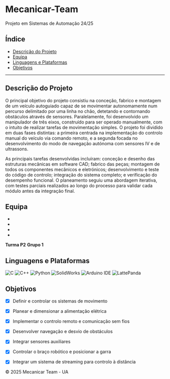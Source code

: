 # Mecanicar-Team
Projeto em Sistemas de Automação 24/25

## Índice

- [Descrição do Projeto](#descrição-do-projeto)
- [Equipa](#equipa)
- [Linguagens e Plataformas](#linguagens-e-plataformas)
- [Objetivos](#objetivos)

---

## Descrição do Projeto

O principal objetivo do projeto consistiu na conceção, fabrico e montagem de um veículo autoguiado capaz de se movimentar autonomamente num percurso delimitado por uma linha no chão, detetando e contornando obstáculos através de sensores. Paralelamente, foi desenvolvido um manipulador de três eixos, construído para ser operado manualmente, com o intuito de realizar tarefas de movimentação simples. O projeto foi dividido em duas fases distintas: a primeira centrada na implementação do controlo manual do veículo via comando remoto, e a segunda focada no desenvolvimento do modo de navegação autónoma com sensores IV e de ultrassons. 

As principais tarefas desenvolvidas incluíram: conceção e desenho das estruturas mecânicas em software CAD; fabrico das peças; montagem de todos os componentes mecânicos e eletrónicos; desenvolvimento e teste do código de controlo; integração do sistema completo; e verificação do desempenho funcional. O planeamento seguiu uma abordagem iterativa, com testes parciais realizados ao longo do processo para validar cada módulo antes da integração final.

## Equipa

- 
-
-
-

**Turma P2**
**Grupo 1**

## Linguagens e Plataformas

![C](https://img.shields.io/badge/C-00599C?style=for-the-badge&logo=c&logoColor=white)
![C++](https://img.shields.io/badge/C++-00599C?style=for-the-badge&logo=c%2B%2B&logoColor=white)
![Python](https://img.shields.io/badge/Python-3776AB?style=for-the-badge&logo=python&logoColor=white)
![SolidWorks](https://img.shields.io/badge/SolidWorks-E2231A?style=for-the-badge&logo=solidworks&logoColor=white)
![Arduino IDE](https://img.shields.io/badge/Arduino-00979D?style=for-the-badge&logo=arduino&logoColor=white)
![LattePanda](https://img.shields.io/badge/LattePanda-0078D7?style=for-the-badge&logo=windows&logoColor=white)


## Objetivos


- [x] Definir e controlar os sistemas de movimento  
- [x] Planear e dimensionar a alimentação elétrica  
- [x] Implementar o controlo remoto e comunicação sem fios  
- [x] Desenvolver navegação e desvio de obstáculos  
- [x] Integrar sensores auxiliares  
- [x] Controlar o braço robótico e posicionar a garra
- [x] Integrar um sistema de streaming para controlo à distância



© 2025 Mecanicar Team - UA
